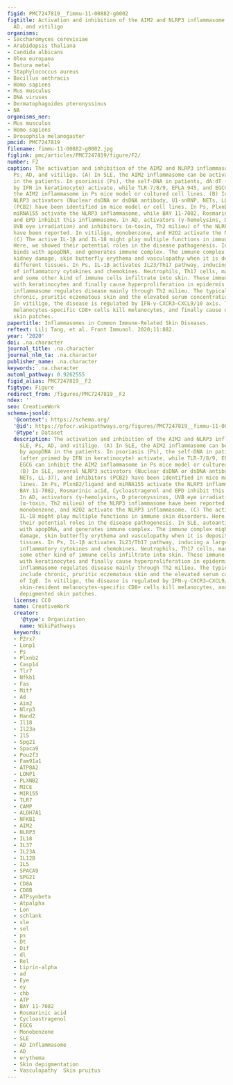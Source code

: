 ```yaml
---
figid: PMC7247819__fimmu-11-00882-g0002
figtitle: Activation and inhibition of the AIM2 and NLRP3 inflammasome in SLE, Ps,
  AD, and vitiligo
organisms:
- Saccharomyces cerevisiae
- Arabidopsis thaliana
- Candida albicans
- Olea europaea
- Datura metel
- Staphylococcus aureus
- Bacillus anthracis
- Homo sapiens
- Mus musculus
- DNA viruses
- Dermatophagoides pteronyssinus
- NA
organisms_ner:
- Mus musculus
- Homo sapiens
- Drosophila melanogaster
pmcid: PMC7247819
filename: fimmu-11-00882-g0002.jpg
figlink: pmc/articles/PMC7247819/figure/F2/
number: F2
caption: The activation and inhibition of the AIM2 and NLRP3 inflammasome in SLE,
  Ps, AD, and vitiligo. (A) In SLE, the AIM2 inflammasome can be activated by apopDNA
  in the patients. In psoriasis (Ps), the self-DNA in patients, dA:dT (after primed
  by IFN in keratinocyte) activate, while TLR-7/8/9, EFLA 945, and EGCG can inhibit
  the AIM2 inflammasome in Ps mice model or cultured cell lines. (B) In SLE, several
  NLRP3 activators (Nuclear dsDNA or dsDNA antibody, U1-snRNP, NETs, LL-37), and inhibitors
  (PCB2) have been identified in mice model or cell lines. In Ps, PlxnB2/ligand and
  miRNA155 activate the NLRP3 inflammasome, while BAY 11-7082, Rosmarinic acid, Cycloastragenol
  and EPD inhibit this inflammasome. In AD, activators (γ-hemolysins, D pteronyssinus,
  UVB eye irradiation) and inhibitors (α-toxin, Th2 milieu) of the NLRP3 inflammasome
  have been reported. In vitiligo, monobenzone, and H2O2 activate the NLRP3 inflammasome.
  (C) The active IL-1β and IL-18 might play multiple functions in immune skin disorders.
  Here, we showed their potential roles in the disease pathogenesis. In SLE, autoantibody
  binds with apopDNA, and generates immune complex. The immune complex might cause
  kidney damage, skin butterfly erythema and vasculopathy when it is deposited into
  different tissues. In Ps, IL-1β activates IL23/Th17 pathway, inducing a large number
  of inflammatory cytokines and chemokines. Neutrophils, Th17 cells, macrophages,
  and some other kind of immune cells infiltrate into skin. These immune cells crosstalk
  with keratinocytes and finally cause hyperproliferation in epidermis. In AD, the
  inflammasome regulates disease mainly through Th2 milieu. The typical symptoms include
  chronic, pruritic eczematous skin and the elevated serum concentrations of IgE.
  In vitiligo, the disease is regulated by IFN-γ-CXCR3–CXCL9/10 axis. The skin-resident
  melanocytes-specific CD8+ cells kill melanocytes, and finally cause depigmented
  skin patches.
papertitle: Inflammasomes in Common Immune-Related Skin Diseases.
reftext: Lili Tang, et al. Front Immunol. 2020;11:882.
year: '2020'
doi: .na.character
journal_title: .na.character
journal_nlm_ta: .na.character
publisher_name: .na.character
keywords: .na.character
automl_pathway: 0.9262555
figid_alias: PMC7247819__F2
figtype: Figure
redirect_from: /figures/PMC7247819__F2
ndex: ''
seo: CreativeWork
schema-jsonld:
  '@context': https://schema.org/
  '@id': https://pfocr.wikipathways.org/figures/PMC7247819__fimmu-11-00882-g0002.html
  '@type': Dataset
  description: The activation and inhibition of the AIM2 and NLRP3 inflammasome in
    SLE, Ps, AD, and vitiligo. (A) In SLE, the AIM2 inflammasome can be activated
    by apopDNA in the patients. In psoriasis (Ps), the self-DNA in patients, dA:dT
    (after primed by IFN in keratinocyte) activate, while TLR-7/8/9, EFLA 945, and
    EGCG can inhibit the AIM2 inflammasome in Ps mice model or cultured cell lines.
    (B) In SLE, several NLRP3 activators (Nuclear dsDNA or dsDNA antibody, U1-snRNP,
    NETs, LL-37), and inhibitors (PCB2) have been identified in mice model or cell
    lines. In Ps, PlxnB2/ligand and miRNA155 activate the NLRP3 inflammasome, while
    BAY 11-7082, Rosmarinic acid, Cycloastragenol and EPD inhibit this inflammasome.
    In AD, activators (γ-hemolysins, D pteronyssinus, UVB eye irradiation) and inhibitors
    (α-toxin, Th2 milieu) of the NLRP3 inflammasome have been reported. In vitiligo,
    monobenzone, and H2O2 activate the NLRP3 inflammasome. (C) The active IL-1β and
    IL-18 might play multiple functions in immune skin disorders. Here, we showed
    their potential roles in the disease pathogenesis. In SLE, autoantibody binds
    with apopDNA, and generates immune complex. The immune complex might cause kidney
    damage, skin butterfly erythema and vasculopathy when it is deposited into different
    tissues. In Ps, IL-1β activates IL23/Th17 pathway, inducing a large number of
    inflammatory cytokines and chemokines. Neutrophils, Th17 cells, macrophages, and
    some other kind of immune cells infiltrate into skin. These immune cells crosstalk
    with keratinocytes and finally cause hyperproliferation in epidermis. In AD, the
    inflammasome regulates disease mainly through Th2 milieu. The typical symptoms
    include chronic, pruritic eczematous skin and the elevated serum concentrations
    of IgE. In vitiligo, the disease is regulated by IFN-γ-CXCR3–CXCL9/10 axis. The
    skin-resident melanocytes-specific CD8+ cells kill melanocytes, and finally cause
    depigmented skin patches.
  license: CC0
  name: CreativeWork
  creator:
    '@type': Organization
    name: WikiPathways
  keywords:
  - P2rx7
  - Lonp1
  - Ps
  - Plxnb2
  - Casp14
  - Tlr7
  - Nfkb1
  - Fas
  - Mitf
  - Ad
  - Aim2
  - Nlrp3
  - Hand2
  - Il18
  - Il23a
  - Il5
  - Spg21
  - Spaca9
  - Pou2f3
  - Fam91a1
  - ATP8A2
  - LONP1
  - PLXNB2
  - MICE
  - MIR155
  - TLR7
  - CAMP
  - ALDH7A1
  - NFKB1
  - AIM2
  - NLRP3
  - IL18
  - IL37
  - IL23A
  - IL12B
  - IL5
  - SPACA9
  - SPG21
  - CD8A
  - CD8B
  - ATPsynbeta
  - Atpalpha
  - Lon
  - schlank
  - sle
  - sel
  - ps
  - Dt
  - Dif
  - dl
  - Rel
  - Liprin-alpha
  - ad
  - Eye
  - ey
  - chb
  - ATP
  - BAY 11-7082
  - Rosmarinic acid
  - Cycloastragenol
  - EGCG
  - Monobenzone
  - SLE
  - AD Inflammasome
  - AD
  - erythema
  - Skin depigmentation
  - Vasculopathy  Skin pruitus
---
```

